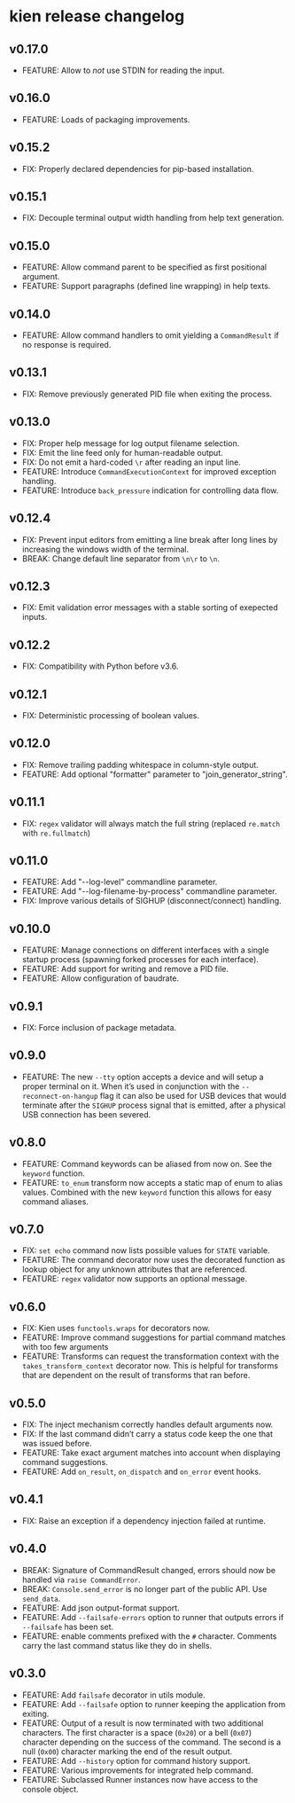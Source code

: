 # kien release changelog

## v0.17.0

* FEATURE: Allow to *not* use STDIN for reading the input.


## v0.16.0

* FEATURE: Loads of packaging improvements.


## v0.15.2

* FIX:     Properly declared dependencies for pip-based installation.


## v0.15.1

* FIX:     Decouple terminal output width handling from help text generation.


## v0.15.0

* FEATURE: Allow command parent to be specified as first positional argument.
* FEATURE: Support paragraphs (defined line wrapping) in help texts.


## v0.14.0

* FEATURE: Allow command handlers to omit yielding a `CommandResult` if no response is required.


## v0.13.1

* FIX:     Remove previously generated PID file when exiting the process.


## v0.13.0

* FIX:     Proper help message for log output filename selection.
* FIX:     Emit the line feed only for human-readable output.
* FIX:     Do not emit a hard-coded `\r` after reading an input line.
* FEATURE: Introduce `CommandExecutionContext` for improved exception handling.
* FEATURE: Introduce `back_pressure` indication for controlling data flow.


## v0.12.4

* FIX:     Prevent input editors from emitting a line break after long lines by increasing the
           windows width of the terminal.
* BREAK:   Change default line separator from `\n\r` to `\n`.


## v0.12.3

* FIX:     Emit validation error messages with a stable sorting of exepected inputs.


## v0.12.2

* FIX:     Compatibility with Python before v3.6.


## v0.12.1

* FIX:     Deterministic processing of boolean values.


## v0.12.0

* FIX:     Remove trailing padding whitespace in column-style output.
* FEATURE: Add optional "formatter" parameter to "join_generator_string".


## v0.11.1

* FIX:     `regex` validator will always match the full string
           (replaced `re.match` with `re.fullmatch`)

## v0.11.0

* FEATURE: Add "--log-level" commandline parameter.
* FEATURE: Add "--log-filename-by-process" commandline parameter.
* FIX:     Improve various details of SIGHUP (disconnect/connect) handling.

## v0.10.0

* FEATURE: Manage connections on different interfaces with a single startup process
           (spawning forked processes for each interface).
* FEATURE: Add support for writing and remove a PID file.
* FEATURE: Allow configuration of baudrate.

## v0.9.1

* FIX:     Force inclusion of package metadata.

## v0.9.0

* FEATURE: The new `--tty` option accepts a device and will setup a proper terminal on it.
           When it’s used in conjunction with the `--reconnect-on-hangup` flag it can
           also be used for USB devices that would terminate after the `SIGHUP` process
           signal that is emitted, after a physical USB connection has been severed. 

## v0.8.0

* FEATURE: Command keywords can be aliased from now on. See the `keyword` function.
* FEATURE: `to_enum` transform now accepts a static map of enum to alias values. 
           Combined with the new `keyword` function this allows for easy 
           command aliases.  

## v0.7.0

* FIX:     `set echo` command now lists possible values for `STATE` variable.
* FEATURE: The command decorator now uses the decorated function as lookup object for 
           any unknown attributes that are referenced.
* FEATURE: `regex` validator now supports an optional message.

## v0.6.0

* FIX:     Kien uses `functools.wraps` for decorators now.
* FEATURE: Improve command suggestions for partial command matches with too few arguments
* FEATURE: Transforms can request the transformation context with the `takes_transform_context` 
           decorator now. This is helpful for transforms that are dependent on the result of
           transforms that ran before.

## v0.5.0

* FIX:     The inject mechanism correctly handles default arguments now.
* FIX:     If the last command didn’t carry a status code keep the one that was issued before.
* FEATURE: Take exact argument matches into account when displaying command suggestions.
* FEATURE: Add `on_result`, `on_dispatch` and `on_error` event hooks.

## v0.4.1

* FIX:     Raise an exception if a dependency injection failed at runtime.

## v0.4.0
  
* BREAK:   Signature of CommandResult changed, errors should now be handled 
           via `raise CommandError`.
* BREAK:   `Console.send_error` is no longer part of the public API. Use `send_data`.
* FEATURE: Add json output-format support.
* FEATURE: Add `--failsafe-errors` option to runner that outputs errors
           if `--failsafe` has been set.
* FEATURE: enable comments prefixed with the `#` character. Comments carry the last 
           command status like they do in shells.

## v0.3.0
  
* FEATURE: Add `failsafe` decorator in utils module.
* FEATURE: Add `--failsafe` option to runner keeping the application from exiting.
* FEATURE: Output of a result is now terminated with two additional characters.
           The first character is a space (`0x20`) or a bell (`0x07`) character depending
           on the success of the command. The second is a null (`0x00`) character marking
           the end of the result output.
* FEATURE: Add `--history` option for command history support.
* FEATURE: Various improvements for integrated help command.
* FEATURE: Subclassed Runner instances now have access to the console object.
